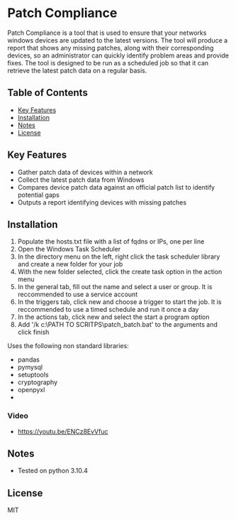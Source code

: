 # Patch Compliance

Patch Compliance is a tool that is used to ensure that your networks windows devices are updated to the latest versions. The tool will produce a report that shows any missing patches, along with their corresponding devices, so an administrator can quickly identify problem areas and provide fixes. The tool is designed to be run as a scheduled job so that it can retrieve the latest patch data on a regular basis. 


## Table of Contents

* <a href="#key-features">Key Features</a></br>
* <a href="#installation">Installation</a></br>
* <a href="#notes">Notes</a></br>
* <a href="#license">License</a>


## Key Features

* Gather patch data of devices within a network
* Collect the latest patch data from Windows
* Compares device patch data against an official patch list to identify potential gaps 
* Outputs a report identifying devices with missing patches


## Installation

1. Populate the hosts.txt file with a list of fqdns or IPs, one per line
2. Open the Windows Task Scheduler
3. In the directory menu on the left, right click the task scheduler library and create a new folder for your job
4. With the new folder selected, click the create task option in the action menu
5. In the general tab, fill out the name and select a user or group. It is reccommended to use a service account
6. In the triggers tab, click new and choose a trigger to start the job. It is reccommended to use a timed schedule and run it once a day
7. In the actions tab, click new and select the start a program option
8. Add '/k c:\PATH TO SCRITPS\patch_batch.bat' to the arguments and click finish


Uses the following non standard libraries:
* pandas
* pymysql
* setuptools
* cryptography
* openpyxl
* 

### Video
* https://youtu.be/ENCz8EvVfuc


## Notes

* Tested on python 3.10.4


## License

MIT
